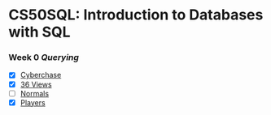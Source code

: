 # CS50SQL: Introduction to Databases with SQL

### Week 0 *Querying*

- [x] [Cyberchase][1]
- [x] [36 Views][2]
- [ ] [Normals][3]
- [x] [Players][4]

[1]: /pset0/cyberchase/
[2]: /
[3]: /
[4]: /
